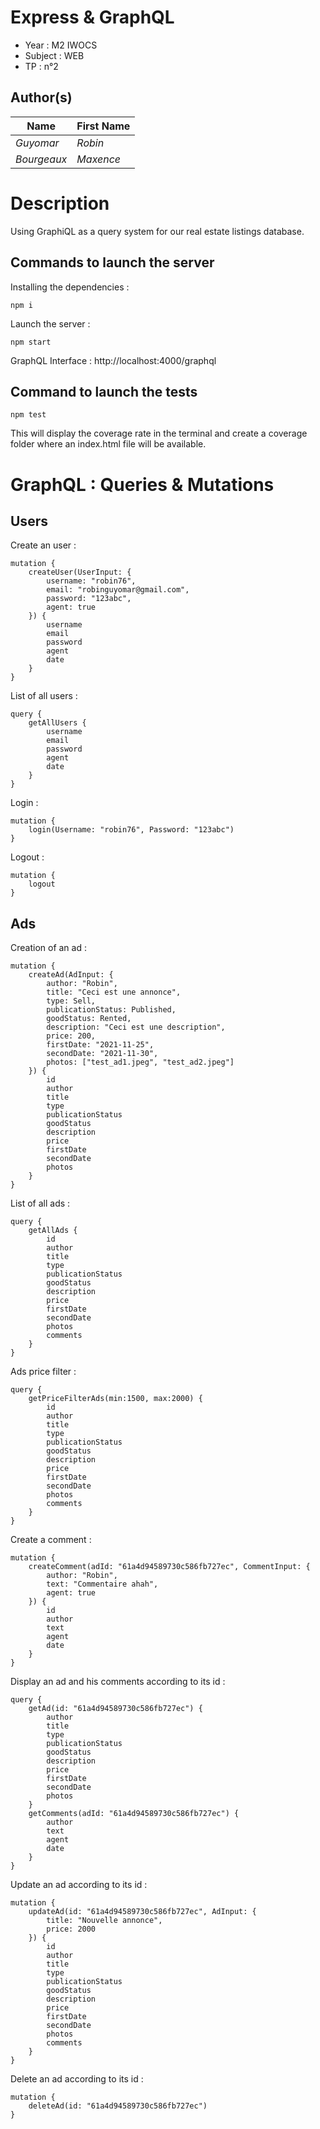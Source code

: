 # Express & GraphQL

- Year : M2 IWOCS
- Subject : WEB
- TP : n°2

## Author(s)

|Name|First Name|
|--|--|
| *Guyomar* | *Robin*|
| *Bourgeaux* | *Maxence*|

# Description

Using GraphiQL as a query system for our real estate listings database.

## Commands to launch the server

Installing the dependencies :

    npm i

Launch the server :

    npm start 

GraphQL Interface : http://localhost:4000/graphql

## Command to launch the tests

    npm test

This will display the coverage rate in the terminal and create a coverage folder where an index.html file will be available.

# GraphQL : Queries & Mutations

## Users

Create an user :

    mutation {
        createUser(UserInput: {
            username: "robin76", 
            email: "robinguyomar@gmail.com", 
            password: "123abc", 
            agent: true
        }) {
            username
            email
            password
            agent
            date
        }
    }

List of all users :

    query {
        getAllUsers {
            username
            email
            password
            agent
            date
        }
    }

Login :

    mutation {
        login(Username: "robin76", Password: "123abc")
    }

Logout :

    mutation {
        logout
    }           

## Ads

Creation of an ad :

    mutation {
        createAd(AdInput: {
            author: "Robin", 
            title: "Ceci est une annonce", 
            type: Sell, 
            publicationStatus: Published, 
            goodStatus: Rented, 
            description: "Ceci est une description", 
            price: 200, 
            firstDate: "2021-11-25", 
            secondDate: "2021-11-30", 
            photos: ["test_ad1.jpeg", "test_ad2.jpeg"]
        }) {
            id
            author
            title
            type
            publicationStatus
            goodStatus
            description
            price
            firstDate
            secondDate
            photos
        }
    }


List of all ads :

    query {
        getAllAds {
            id
            author
            title
            type
            publicationStatus
            goodStatus
            description
            price
            firstDate
            secondDate
            photos
            comments
        }
    }

Ads price filter :

    query {
        getPriceFilterAds(min:1500, max:2000) {
            id
            author
            title
            type
            publicationStatus
            goodStatus
            description
            price
            firstDate
            secondDate
            photos
            comments
        }
    }        

Create a comment :
    
    mutation {
        createComment(adId: "61a4d94589730c586fb727ec", CommentInput: {
            author: "Robin", 
            text: "Commentaire ahah", 
            agent: true
        }) {
            id
            author
            text
            agent
            date
        }
    }


Display an ad and his comments according to its id :

    query {
        getAd(id: "61a4d94589730c586fb727ec") {
            author
            title
            type
            publicationStatus
            goodStatus
            description
            price
            firstDate
            secondDate
            photos
        }
        getComments(adId: "61a4d94589730c586fb727ec") {
            author
            text
            agent
            date
        }
    } 

Update an ad according to its id :

    mutation {
        updateAd(id: "61a4d94589730c586fb727ec", AdInput: {
            title: "Nouvelle annonce", 
            price: 2000
        }) {
            id
            author
            title
            type
            publicationStatus
            goodStatus
            description
            price
            firstDate
            secondDate
            photos
            comments
        } 
    }

Delete an ad according to its id :

    mutation {
        deleteAd(id: "61a4d94589730c586fb727ec")
    }                
